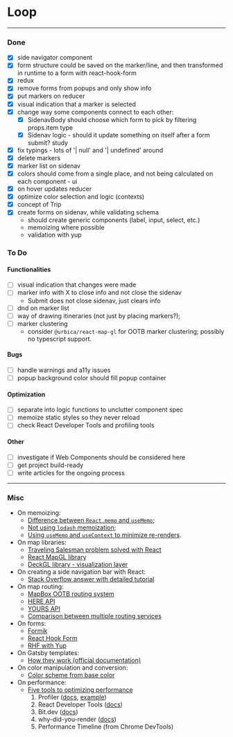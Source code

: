 # Loop

---

### Done

- [x] side navigator component
- [x] form structure could be saved on the marker/line, and then transformed in runtime to a form with react-hook-form
- [x] redux
- [x] remove forms from popups and only show info
- [x] put markers on reducer
- [x] visual indication that a marker is selected
- [x] change way some components connect to each other:
  - [x] SidenavBody should choose which form to pick by filtering props.item type
  - [x] Sidenav logic - should it update something on itself after a form submit? study
- [x] fix typings - lots of '| null' and '| undefined' around
- [x] delete markers
- [x] marker list on sidenav
- [x] colors should come from a single place, and not being calculated on each component - ui
- [x] on hover updates reducer
- [x] optimize color selection and logic (contexts)
- [x] concept of Trip
- [x] create forms on sidenav, while validating schema
  - should create generic components (label, input, select, etc.)
  - memoizing where possible
  - validation with yup

### To Do

#### Functionalities

- [ ] visual indication that changes were made
- [ ] marker info with X to close info and not close the sidenav
  - Submit does not close sidenav, just clears info
- [ ] dnd on marker list
- [ ] way of drawing itineraries (not just by placing markers?);
- [ ] marker clustering
  - consider `@urbica/react-map-gl` for OOTB marker clustering; possibly no typescript support.

#### Bugs

- [ ] handle warnings and a11y issues
- [ ] popup background color should fill popup container

#### Optimization

- [ ] separate into logic functions to unclutter component spec
- [ ] memoize static styles so they never reload
- [ ] check React Developer Tools and profiling tools

#### Other

- [ ] investigate if Web Components should be considered here
- [ ] get project build-ready
- [ ] write articles for the ongoing process

---

### Misc

- On memoizing:
  - [Difference between `React.memo` and `useMemo`](https://stackoverflow.com/questions/55466104/using-usememo-instead-of-react-memo-syntax-issue);
  - [Not using `lodash` memoization](https://dev.to/nioufe/you-should-not-use-lodash-for-memoization-3441);
  - [Using `useMemo` and `useContext` to minimize re-renders](https://github.com/facebook/react/issues/15156).
- On map libraries:
  - [Traveling Salesman problem solved with React](https://www.reddit.com/r/reactjs/comments/di9t67/i_made_an_interactive_solver_for_the_traveling/f3usd67/)
  - [React MapGL library](http://visgl.github.io/react-map-gl/)
  - [DeckGL library - visualization layer](https://deck.gl/#/)
- On creating a side navigation bar with React:
  - [Stack Overflow answer with detailed tutorial](https://stackoverflow.com/questions/39974486/accordion-sidebar-menu-using-nav-components-with-react-bootstrap)
- On map routing:
  - [MapBox OOTB routing system](https://docs.mapbox.com/api/navigation/)
  - [HERE API](https://developer.here.com/)
  - [YOURS API](https://wiki.openstreetmap.org/wiki/YOURS#API_users)
  - [Comparison between multiple routing services](https://wiki.openstreetmap.org/wiki/Routing/online_routers)
- On forms:
  - [Formik](https://jaredpalmer.com/formik/)
  - [React Hook Form](https://react-hook-form.com/get-started)
  - [RHF with Yup](https://codesandbox.io/s/928po918qr)
- On Gatsby templates:
  - [How they work (official documentation)](https://www.gatsbyjs.org/docs/building-with-components/#page-template-components)
- On color manipulation and conversion:
  - [Color scheme from base color](https://bgrins.github.io/TinyColor/)
- On performance:
  - [Five tools to optimizing performance](https://blog.bitsrc.io/5-recommended-tools-for-optimizing-performance-in-reactjs-29eb2a3ec46d)
    1. Profiler ([docs](https://reactjs.org/docs/profiler.html), [example](https://codesandbox.io/s/agitated-violet-ojlur))
    2. React Developer Tools ([docs](https://chrome.google.com/webstore/detail/react-developer-tools/fmkadmapgofadopljbjfkapdkoienihi?hl=en))
    3. Bit.dev ([docs](https://bit.dev/))
    4. why-did-you-render ([docs](https://github.com/welldone-software/why-did-you-render))
    5. Performance Timeline (from Chrome DevTools)
